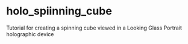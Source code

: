 # holo_spiinning_cube
Tutorial for creating a spinning cube viewed in a Looking Glass Portrait holographic device
